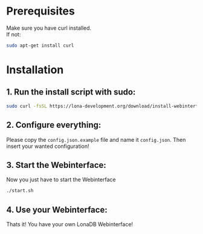 # Prerequisites
Make sure you have curl installed.<br/>
If not: 
```bash 
sudo apt-get install curl
```

# Installation

## 1. Run the install script with sudo:

```bash
sudo curl -fsSL https://lona-development.org/download/install-webinterface.sh | sh
```

## 2. Configure everything:

Please copy the ``config.json.example`` file and name it ``config.json``. Then insert your wanted configuration!

## 3. Start the Webinterface:

Now you just have to start the Webinterface
```bash
./start.sh
```

## 4. Use your Webinterface:

Thats it! 
You have your own LonaDB Webinterface!